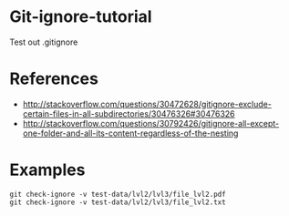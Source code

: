 # Git-ignore-tutorial
Test out .gitignore

# References

* http://stackoverflow.com/questions/30472628/gitignore-exclude-certain-files-in-all-subdirectories/30476326#30476326
* http://stackoverflow.com/questions/30792426/gitignore-all-except-one-folder-and-all-its-content-regardless-of-the-nesting

# Examples

    git check-ignore -v test-data/lvl2/lvl3/file_lvl2.pdf
    git check-ignore -v test-data/lvl2/lvl3/file_lvl2.txt


